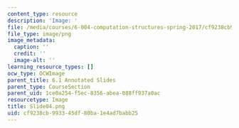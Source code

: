 ```yaml
---
content_type: resource
description: 'Image: '
file: /media/courses/6-004-computation-structures-spring-2017/cf9238cb993345df80ba1e4ad7babb25_Slide04.png
file_type: image/png
image_metadata:
  caption: ''
  credit: ''
  image-alt: ''
learning_resource_types: []
ocw_type: OCWImage
parent_title: 6.1 Annotated Slides
parent_type: CourseSection
parent_uid: 1ce0a254-f5ec-8356-abea-088ff937a0ac
resourcetype: Image
title: Slide04.png
uid: cf9238cb-9933-45df-80ba-1e4ad7babb25
---
```

